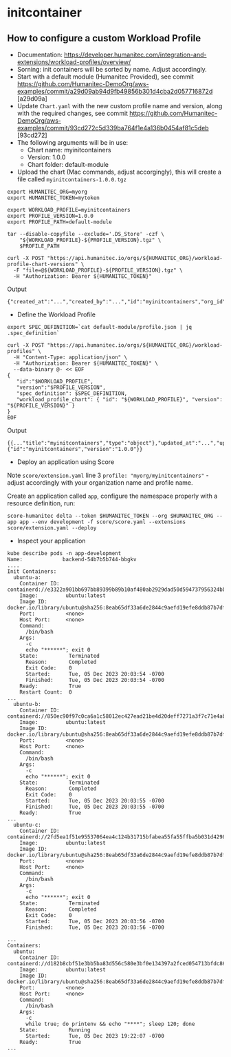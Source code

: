 # initcontainer

## How to configure a custom Workload Profile
- Documentation: https://developer.humanitec.com/integration-and-extensions/workload-profiles/overview/
- Sorning: init containers will be sorted by name. Adjust accordingly.
- Start with a default module (Humanitec Provided), see commit https://github.com/Humanitec-DemoOrg/aws-examples/commit/a29d09ab94d9fb49856b301d4cba2d057716872d [a29d09a]
- Update `Chart.yaml` with the new custom profile name and version, along with the required changes, see commit https://github.com/Humanitec-DemoOrg/aws-examples/commit/93cd272c5d339ba764f1e4a136b0454af81c5deb [93cd272]
- The following arguments will be in use:
    - Chart name: myinitcontainers
    - Version: 1.0.0
    - Chart folder: default-module
- Upload the chart (Mac commands, adjust accorgingly), this will create a file called `myinitcontainers-1.0.0.tgz`
```
export HUMANITEC_ORG=myorg
export HUMANITEC_TOKEN=mytoken

export WORKLOAD_PROFILE=myinitcontainers
export PROFILE_VERSION=1.0.0
export PROFILE_PATH=default-module

tar --disable-copyfile --exclude='.DS_Store' -czf \
    "${WORKLOAD_PROFILE}-${PROFILE_VERSION}.tgz" \
    $PROFILE_PATH

curl -X POST "https://api.humanitec.io/orgs/${HUMANITEC_ORG}/workload-profile-chart-versions" \
  -F "file=@${WORKLOAD_PROFILE}-${PROFILE_VERSION}.tgz" \
  -H "Authorization: Bearer ${HUMANITEC_TOKEN}"
```
Output

```
{"created_at":"...","created_by":"...","id":"myinitcontainers","org_id":"myorg","version":"1.0.0"}
```

- Define the Workload Profile
```
export SPEC_DEFINITION=`cat default-module/profile.json | jq .spec_definition`

curl -X POST "https://api.humanitec.io/orgs/${HUMANITEC_ORG}/workload-profiles" \
  -H "Content-Type: application/json" \
  -H "Authorization: Bearer ${HUMANITEC_TOKEN}" \
  --data-binary @- << EOF
{
   "id":"$WORKLOAD_PROFILE",
   "version":"$PROFILE_VERSION",
   "spec_definition": $SPEC_DEFINITION,
   "workload_profile_chart": { "id": "${WORKLOAD_PROFILE}", "version": "${PROFILE_VERSION}" }
}
EOF
```
Output
```
{{..."title":"myinitcontainers","type":"object"},"updated_at":"...","updated_by":"...","version":"1.0.0","workload_profile_chart":{"id":"myinitcontainers","version":"1.0.0"}}
```

- Deploy an application using Score

Note `score/extension.yaml` line 3 `profile: "myorg/myinitcontainers"` - adjust accordingly with your organization name and profile name.

Create an application called `app`, configure the namespace properly with a resource definition, run:

`score-humanitec delta --token $HUMANITEC_TOKEN --org $HUMANITEC_ORG --app app --env development -f score/score.yaml --extensions score/extension.yaml --deploy`

- Inspect your application
```
kube describe pods -n app-development
Name:             backend-54b7b5b744-bbgkv
....
Init Containers:
  ubuntu-a:
    Container ID:  containerd://e3322a901bb697bb89399b89b10af480ab2929dad50d594737956324bb6c5030
    Image:         ubuntu:latest
    Image ID:      docker.io/library/ubuntu@sha256:8eab65df33a6de2844c9aefd19efe8ddb87b7df5e9185a4ab73af936225685bb
    Port:          <none>
    Host Port:     <none>
    Command:
      /bin/bash
    Args:
      -c
      echo "******"; exit 0
    State:          Terminated
      Reason:       Completed
      Exit Code:    0
      Started:      Tue, 05 Dec 2023 20:03:54 -0700
      Finished:     Tue, 05 Dec 2023 20:03:54 -0700
    Ready:          True
    Restart Count:  0
...
  ubuntu-b:
    Container ID:  containerd://850ec90f97c0ca6a1c58012ec427ead21be4d20deff7271a3f7c71e4ab08ef35
    Image:         ubuntu:latest
    Image ID:      docker.io/library/ubuntu@sha256:8eab65df33a6de2844c9aefd19efe8ddb87b7df5e9185a4ab73af936225685bb
    Port:          <none>
    Host Port:     <none>
    Command:
      /bin/bash
    Args:
      -c
      echo "******"; exit 0
    State:          Terminated
      Reason:       Completed
      Exit Code:    0
      Started:      Tue, 05 Dec 2023 20:03:55 -0700
      Finished:     Tue, 05 Dec 2023 20:03:55 -0700
    Ready:          True
...
  ubuntu-c:
    Container ID:  containerd://2fd5ea1f51e95537064ea4c124b31715bfabea55fa55ffba5b031d429898d90a
    Image:         ubuntu:latest
    Image ID:      docker.io/library/ubuntu@sha256:8eab65df33a6de2844c9aefd19efe8ddb87b7df5e9185a4ab73af936225685bb
    Port:          <none>
    Host Port:     <none>
    Command:
      /bin/bash
    Args:
      -c
      echo "******"; exit 0
    State:          Terminated
      Reason:       Completed
      Exit Code:    0
      Started:      Tue, 05 Dec 2023 20:03:56 -0700
      Finished:     Tue, 05 Dec 2023 20:03:56 -0700

...
Containers:
  ubuntu:
    Container ID:  containerd://d182b8cbf51e3bb5ba83d556c580e3bf0e134397a2fced054713bfdc864bfec6
    Image:         ubuntu:latest
    Image ID:      docker.io/library/ubuntu@sha256:8eab65df33a6de2844c9aefd19efe8ddb87b7df5e9185a4ab73af936225685bb
    Port:          <none>
    Host Port:     <none>
    Command:
      /bin/bash
    Args:
      -c
      while true; do printenv && echo "****"; sleep 120; done
    State:          Running
      Started:      Tue, 05 Dec 2023 19:22:07 -0700
    Ready:          True
...
  ```
